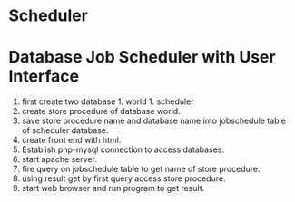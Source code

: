 Scheduler
=========

Database Job Scheduler with User Interface
==============================================


1) first create two database 1. world 1. scheduler
2) create store procedure of database world.
3) save store procedure name and database name into jobschedule table of scheduler database.
4) create front end with html.
5) Establish php-mysql connection to access databases.
6) start apache server.
7) fire query on jobschedule table to get name of store procedure.
8) using result get by first query access store procedure.
9) start web browser and run program to get result.

